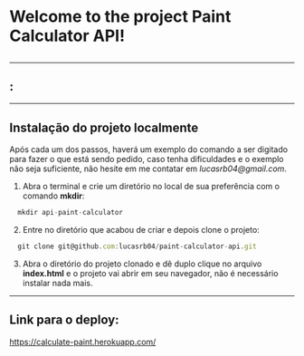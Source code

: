 
# Welcome to the project Paint Calculator API!

## 



---

## :



---

## Instalação do projeto localmente

Após cada um dos passos, haverá um exemplo do comando a ser digitado para fazer o que está sendo pedido, caso tenha dificuldades e o exemplo não seja suficiente, não hesite em me contatar em _lucasrb04@gmail.com_.

1. Abra o terminal e crie um diretório no local de sua preferência com o comando **mkdir**:
```javascript
  mkdir api-paint-calculator
```

2. Entre no diretório que acabou de criar e depois clone o projeto:
```javascript
  git clone git@github.com:lucasrb04/paint-calculator-api.git
```

3. Abra o diretório do projeto clonado e dê duplo clique no arquivo **index.html** e o projeto vai abrir em seu navegador, não é necessário instalar nada mais.

---

## Link para o deploy:
https://calculate-paint.herokuapp.com/
